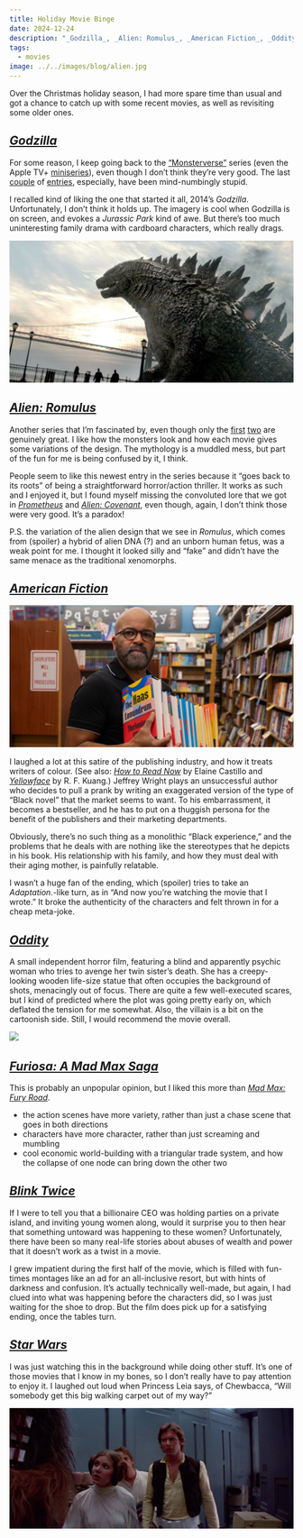 ```yaml
---
title: Holiday Movie Binge
date: 2024-12-24
description: "_Godzilla_, _Alien: Romulus_, _American Fiction_, _Oddity_, _Furiosa_, _Blink Twice_"
tags:
  - movies
image: ../../images/blog/alien.jpg
---
```


Over the Christmas holiday season, I had more spare time than usual and got a chance to catch up with some recent movies, as well as revisiting some older ones.

<!-- excerpt -->

## [_Godzilla_](https://letterboxd.com/film/godzilla-2014/)

<span><sl-rating value="2.5" readonly></sl-rating></span>

For some reason, I keep going back to the [“Monsterverse”](https://en.wikipedia.org/wiki/Monsterverse) series (even the Apple TV+ [miniseries](https://en.wikipedia.org/wiki/Monarch:_Legacy_of_Monsters)), even though I don’t think they’re very good. The last [couple](https://letterboxd.com/film/godzilla-vs-kong/) of [entries](https://letterboxd.com/film/godzilla-kong-the-new-empire/), especially, have been mind-numbingly stupid.

I recalled kind of liking the one that started it all, 2014’s _Godzilla_. Unfortunately, I don’t think it holds up. The imagery is cool when Godzilla is on screen, and evokes a _Jurassic Park_ kind of awe. But there’s too much uninteresting family drama with cardboard characters, which really drags.

![](../../images/blog/godzilla.jpg)

## [_Alien: Romulus_](https://letterboxd.com/film/alien-romulus/)

<span><sl-rating value="3.5" readonly></sl-rating></span>

Another series that I’m fascinated by, even though only the [first](https://letterboxd.com/film/alien/) [two](https://letterboxd.com/film/aliens/) are genuinely great. I like how the monsters look and how each movie gives some variations of the design. The mythology is a muddled mess, but part of the fun for me is being confused by it, I think.

People seem to like this newest entry in the series because it “goes back to its roots” of being a straightforward horror/action thriller. It works as such and I enjoyed it, but I found myself missing the convoluted lore that we got in [_Prometheus_](https://letterboxd.com/film/prometheus/) and [_Alien: Covenant_](https://letterboxd.com/film/alien-covenant/), even though, again, I don’t think those were very good. It’s a paradox!

P.S. the variation of the alien design that we see in _Romulus_, which comes from (spoiler) <span class="spoiler" x-data="spoiler" x-bind="attrs">a hybrid of alien DNA (?) and an unborn human fetus</span>, was a weak point for me. I thought it looked silly and “fake” and didn’t have the same menace as the traditional xenomorphs.

## [_American Fiction_](https://letterboxd.com/film/american-fiction/)

<span><sl-rating value="4" readonly></sl-rating></span>

![](../../images/blog/american-fiction.jpg)

I laughed a lot at this satire of the publishing industry, and how it treats writers of colour. (See also: [_How to Read Now_](/blog/2024-05-08-how-to-overanalyze) by Elaine Castillo and [_Yellowface_](/quick-reviews/yellowface) by R. F. Kuang.) Jeffrey Wright plays an unsuccessful author who decides to pull a prank by writing an exaggerated version of the type of “Black novel” that the market seems to want. To his embarrassment, it becomes a bestseller, and he has to put on a thuggish persona for the benefit of the publishers and their marketing departments.

Obviously, there’s no such thing as a monolithic “Black experience,” and the problems that he deals with are nothing like the stereotypes that he depicts in his book. His relationship with his family, and how they must deal with their aging mother, is painfully relatable.

I wasn’t a huge fan of the ending, which (spoiler) <span class="spoiler" x-data="spoiler" x-bind="attrs">tries to take an _Adaptation._-like turn, as in “And now you’re watching the movie that I wrote.”</span> It broke the authenticity of the characters and felt thrown in for a cheap meta-joke.

## [_Oddity_](https://letterboxd.com/film/oddity-2024/)

<span><sl-rating value="3.5" readonly></sl-rating></span>

A small independent horror film, featuring a blind and apparently psychic woman who tries to avenge her twin sister’s death. She has a creepy-looking wooden life-size statue that often occupies the background of shots, menacingly out of focus. There are quite a few well-executed scares, but I kind of predicted where the plot was going pretty early on, which deflated the tension for me somewhat. Also, the villain is a bit on the cartoonish side. Still, I would recommend the movie overall.

![](../../images/blog/oddity.png)


## [_Furiosa: A Mad Max Saga_](https://letterboxd.com/film/furiosa-a-mad-max-saga/)

<span><sl-rating value="3.5" readonly></sl-rating></span>

This is probably an unpopular opinion, but I liked this more than [_Mad Max: Fury Road_](https://letterboxd.com/film/mad-max-fury-road/).

- the action scenes have more variety, rather than just a chase scene that goes in both directions
- characters have more character, rather than just screaming and mumbling
- cool economic world-building with a triangular trade system, and how the collapse of one node can bring down the other two

## [_Blink Twice_](https://letterboxd.com/film/blink-twice/)

<span><sl-rating value="3.0" readonly></sl-rating></span>

If I were to tell you that a billionaire CEO was holding parties on a private island, and inviting young women along, would it surprise you to then hear that something untoward was happening to these women? Unfortunately, there have been so many real-life stories about abuses of wealth and power that it doesn’t work as a twist in a movie.

I grew impatient during the first half of the movie, which is filled with fun-times montages like an ad for an all-inclusive resort, but with hints of darkness and confusion. It’s actually technically well-made, but again, I had clued into what was happening before the characters did, so I was just waiting for the shoe to drop. But the film does pick up for a satisfying ending, once the tables turn.

## [_Star Wars_](https://letterboxd.com/film/star-wars/)

<span><sl-rating value="5" readonly></sl-rating></span>

I was just watching this in the background while doing other stuff. It’s one of those movies that I know in my bones, so I don’t really have to pay attention to enjoy it. I laughed out loud when Princess Leia says, of Chewbacca, “Will somebody get this big walking carpet out of my way?”

![](../../images/blog/leia.jpg)
